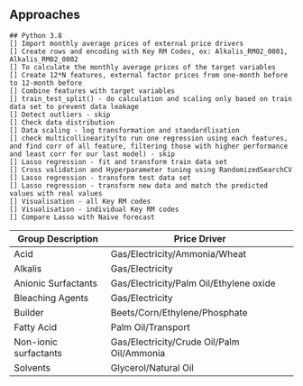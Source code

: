 ## Approaches
```
## Python 3.8
[] Import monthly average prices of external price drivers
[] Create rows and encoding with Key RM Codes, ex: Alkalis_RM02_0001, Alkalis_RM02_0002
[] To calculate the monthly average prices of the target variables
[] Create 12*N features, external factor prices from one-month before to 12-month before
[] Combine features with target variables
[] train_test_split() - do calculation and scaling only based on train data set to prevent data leakage
[] Detect outliers - skip
[] Check data distribution
[] Data scaling - log transformation and standardlisation
[] check multicollinearity(to run one regression using each features, and find corr of all feature, filtering those with higher performance and least corr for our last model) - skip
[] Lasso regression - fit and transform train data set
[] Cross validation and Hyperparameter tuning using RandomizedSearchCV
[] Lasso regression - transform test data set
[] Lasso regression - transform new data and match the predicted values with real values
[] Visualisation - all Key RM codes
[] Visualisation - individual Key RM codes
[] Compare Lasso with Naive forecast
```

| Group Description       | Price Driver                               |
|-------------------------|--------------------------------------------|
| Acid                    | Gas/Electricity/Ammonia/Wheat              |
| Alkalis                 | Gas/Electricity                            |
| Anionic Surfactants     | Gas/Electricity/Palm Oil/Ethylene oxide    |
| Bleaching Agents        | Gas/Electricity                            |
| Builder                 | Beets/Corn/Ethylene/Phosphate             |
| Fatty Acid              | Palm Oil/Transport                         |
| Non-ionic surfactants   | Gas/Electricity/Crude Oil/Palm Oil/Ammonia|
| Solvents                | Glycerol/Natural Oil                       |
